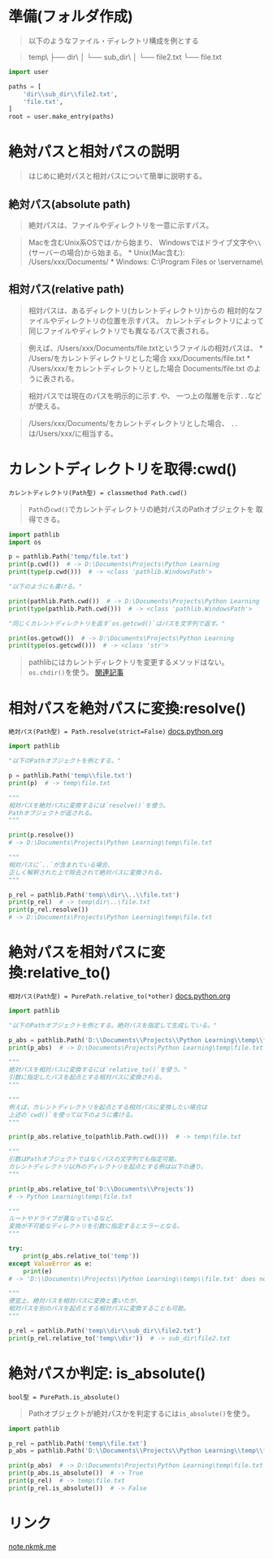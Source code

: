 # 準備(フォルダ作成)

> 以下のようなファイル・ディレクトリ構成を例とする

> temp\\
  ├── dir\\
  │   └── sub_dir\\
  │       └── file2.txt
  └── file.txt

```python
import user

paths = [
    'dir\\sub_dir\\file2.txt',
    'file.txt',
]
root = user.make_entry(paths)
```

# 絶対パスと相対パスの説明

> はじめに絶対パスと相対パスについて簡単に説明する。

## 絶対パス(absolute path)

> 絶対パスは、ファイルやディレクトリを一意に示すパス。

> Macを含むUnix系OSでは`/`から始まり、
  Windowsではドライブ文字や`\\`(サーバーの場合)から始まる。
    * Unix(Mac含む): /Users/xxx/Documents/
    * Windows:       C:\Program Files or \\servername\

## 相対パス(relative path)

> 相対パスは、あるディレクトリ(カレントディレクトリ)からの
  相対的なファイルやディレクトリの位置を示すパス。
> カレントディレクトリによって
  同じファイルやディレクトリでも異なるパスで表される。

> 例えば、/Users/xxx/Documents/file.txtというファイルの相対パスは、
    * /Users/をカレントディレクトリとした場合
        xxx/Documents/file.txt
    * /Users/xxx/をカレントディレクトリとした場合
        Documents/file.txt
  のように表される。

> 相対パスでは現在のパスを明示的に示す`.`や、
  一つ上の階層を示す`..`などが使える。

> /Users/xxx/Documents/をカレントディレクトリとした場合、
  `..`は/Users/xxx/に相当する。

# カレントディレクトリを取得:cwd()

`カレントディレクトリ(Path型) = classmethod Path.cwd()`

> `Path`の`cwd()`でカレントディレクトリの絶対パスのPathオブジェクトを
  取得できる。

```python
import pathlib
import os

p = pathlib.Path('temp/file.txt')
print(p.cwd())  # -> D:\Documents\Projects\Python Learning
print(type(p.cwd()))  # -> <class 'pathlib.WindowsPath'>

"以下のようにも書ける。"

print(pathlib.Path.cwd())  # -> D:\Documents\Projects\Python Learning
print(type(pathlib.Path.cwd()))  # -> <class 'pathlib.WindowsPath'>

"同じくカレントディレクトリを返す`os.getcwd()`はパスを文字列で返す。"

print(os.getcwd())  # -> D:\Documents\Projects\Python Learning
print(type(os.getcwd()))  # -> <class 'str'>
```

> pathlibにはカレントディレクトリを変更するメソッドはない。
> `os.chdir()`を使う。
[関連記事](../../1.%20環境情報/3.%20作業ディレクトリを取得・変更.md)

# 相対パスを絶対パスに変換:resolve()

`絶対パス(Path型) = Path.resolve(strict=False)`
[docs.python.org](https://docs.python.org/ja/3/library/pathlib.html#pathlib.Path.resolve)

```python
import pathlib

"以下のPathオブジェクトを例とする。"

p = pathlib.Path('temp\\file.txt')
print(p)  # -> temp\file.txt

"""
相対パスを絶対パスに変換するには`resolve()`を使う。
Pathオブジェクトが返される。
"""

print(p.resolve())
# -> D:\Documents\Projects\Python Learning\temp\file.txt

"""
相対パスに`..`が含まれている場合、
正しく解釈された上で除去されて絶対パスに変換される。
"""

p_rel = pathlib.Path('temp\\dir\\..\\file.txt')
print(p_rel)  # -> temp\dir\..\file.txt
print(p_rel.resolve())
# -> D:\Documents\Projects\Python Learning\temp\file.txt
```

# 絶対パスを相対パスに変換:relative_to()

`相対パス(Path型) = PurePath.relative_to(*other)`
[docs.python.org](https://docs.python.org/ja/3/library/pathlib.html#pathlib.PurePath.relative_to)

```python
import pathlib

"以下のPathオブジェクトを例とする。絶対パスを指定して生成している。"

p_abs = pathlib.Path('D:\\Documents\\Projects\\Python Learning\\temp\\file.txt')
print(p_abs)  # -> D:\Documents\Projects\Python Learning\temp\file.txt

"""
絶対パスを相対パスに変換するには`relative_to()`を使う。"
引数に指定したパスを起点とする相対パスに変換される。
"""

"""
例えば、カレントディレクトリを起点とする相対パスに変換したい場合は
上述の`cwd()`を使って以下のように書ける。
"""

print(p_abs.relative_to(pathlib.Path.cwd()))  # -> temp\file.txt

"""
引数はPathオブジェクトではなくパスの文字列でも指定可能。
カレントディレクトリ以外のディレクトリを起点とする例は以下の通り。
"""

print(p_abs.relative_to('D:\\Documents\\Projects'))
# -> Python Learning\temp\file.txt

"""
ルートやドライブが異なっているなど、
変換が不可能なディレクトリを引数に指定するとエラーとなる。
"""

try:
    print(p_abs.relative_to('temp'))
except ValueError as e:
    print(e)
# -> 'D:\\Documents\\Projects\\Python Learning\\temp\\file.txt' does not start with 'temp'

"""
便宜上、絶対パスを相対パスに変換と書いたが、
相対パスを別のパスを起点とする相対パスに変換することも可能。
"""

p_rel = pathlib.Path('temp\\dir\\sub_dir\\file2.txt')
print(p_rel.relative_to('temp\\dir'))  # -> sub_dir\file2.txt
```

# 絶対パスか判定: is_absolute()

`bool型 = PurePath.is_absolute()`

> Pathオブジェクトが絶対パスかを判定するには`is_absolute()`を使う。

```python
import pathlib

p_rel = pathlib.Path('temp\\file.txt')
p_abs = pathlib.Path('D:\\Documents\\Projects\\Python Learning\\temp\\file.txt')

print(p_abs)  # -> D:\Documents\Projects\Python Learning\temp\file.txt
print(p_abs.is_absolute())  # -> True
print(p_rel)  # -> temp\file.txt
print(p_rel.is_absolute())  # -> False
```

# リンク

[note.nkmk.me](https://note.nkmk.me/python-pathlib-absolute-relative/)
